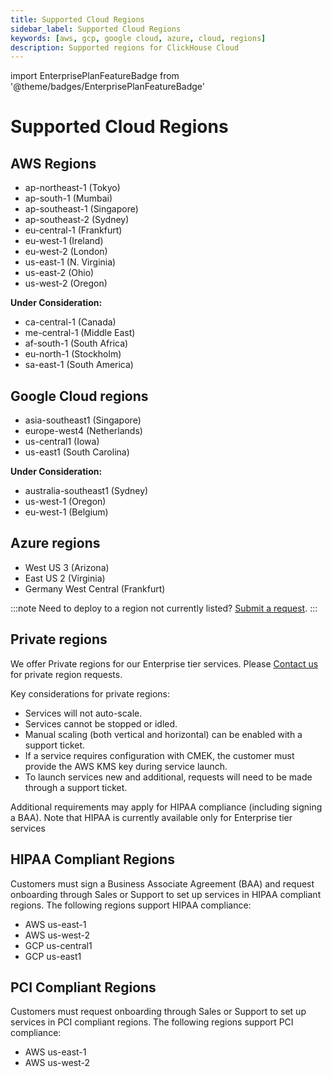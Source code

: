 ```yaml
---
title: Supported Cloud Regions
sidebar_label: Supported Cloud Regions
keywords: [aws, gcp, google cloud, azure, cloud, regions]
description: Supported regions for ClickHouse Cloud
---
```


import EnterprisePlanFeatureBadge from '@theme/badges/EnterprisePlanFeatureBadge'

# Supported Cloud Regions

## AWS Regions

- ap-northeast-1 (Tokyo)
- ap-south-1 (Mumbai)
- ap-southeast-1 (Singapore)
- ap-southeast-2 (Sydney)
- eu-central-1 (Frankfurt)
- eu-west-1 (Ireland)
- eu-west-2 (London)
- us-east-1 (N. Virginia)
- us-east-2 (Ohio)
- us-west-2 (Oregon)

**Under Consideration:**
- ca-central-1 (Canada)
- me-central-1 (Middle East)
- af-south-1 (South Africa)
- eu-north-1 (Stockholm)
- sa-east-1 (South America)
 

## Google Cloud regions

- asia-southeast1 (Singapore)
- europe-west4 (Netherlands)
- us-central1 (Iowa)
- us-east1 (South Carolina)

**Under Consideration:**
- australia-southeast1 (Sydney)
- us-west-1 (Oregon)
- eu-west-1 (Belgium)

## Azure regions

- West US 3 (Arizona)
- East US 2 (Virginia)
- Germany West Central (Frankfurt)

:::note 
Need to deploy to a region not currently listed? [Submit a request](https://clickhouse.com/pricing?modal=open). 
:::

## Private regions

<EnterprisePlanFeatureBadge feature="Private regions feature"/>

We offer Private regions for our Enterprise tier services. Please [Contact us](https://clickhouse.com/company/contact) for private region requests.

Key considerations for private regions:
- Services will not auto-scale.
- Services cannot be stopped or idled.
- Manual scaling (both vertical and horizontal) can be enabled with a support ticket.
- If a service requires configuration with CMEK, the customer must provide the AWS KMS key during service launch.
- To launch services new and additional, requests will need to be made through a support ticket.
  
Additional requirements may apply for HIPAA compliance (including signing a BAA). Note that HIPAA is currently available only for Enterprise tier services

## HIPAA Compliant Regions

<EnterprisePlanFeatureBadge feature="HIPAA" support="true"/>

Customers must sign a Business Associate Agreement (BAA) and request onboarding through Sales or Support to set up services in HIPAA compliant regions. The following regions support HIPAA compliance:
- AWS us-east-1
- AWS us-west-2
- GCP us-central1
- GCP us-east1

## PCI Compliant Regions

<EnterprisePlanFeatureBadge feature="HIPAA" support="true"/>

Customers must request onboarding through Sales or Support to set up services in PCI compliant regions. The following regions support PCI compliance:
- AWS us-east-1
- AWS us-west-2
